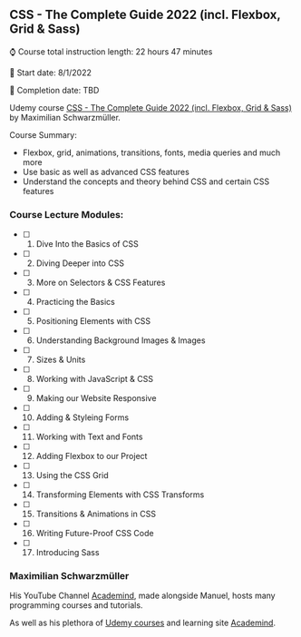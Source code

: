 ## CSS - The Complete Guide 2022 (incl. Flexbox, Grid & Sass)

:watch: Course total instruction length: 22 hours 47 minutes

:round_pushpin: Start date: 8/1/2022

:tada: Completion date: TBD

Udemy course [CSS - The Complete Guide 2022 (incl. Flexbox, Grid & Sass)](https://www.udemy.com/share/1013hy3@LBxTX4JYewCQC0gL08PVk3QWhQxFYUQOdma8EgKbsNsMokyZbjt87sSDXCY938SaSg==/) by Maximilian Schwarzmüller.

Course Summary:

- Flexbox, grid, animations, transitions, fonts, media queries and much more
- Use basic as well as advanced CSS features
- Understand the concepts and theory behind CSS and certain CSS features

### Course Lecture Modules:

- [ ] 1. Dive Into the Basics of CSS
- [ ] 2. Diving Deeper into CSS
- [ ] 3. More on Selectors & CSS Features
- [ ] 4. Practicing the Basics
- [ ] 5. Positioning Elements with CSS
- [ ] 6. Understanding Background Images & Images
- [ ] 7. Sizes & Units
- [ ] 8. Working with JavaScript & CSS 
- [ ] 9. Making our Website Responsive
- [ ] 10. Adding & Styleing Forms
- [ ] 11. Working with Text and Fonts
- [ ] 12. Adding Flexbox to our Project
- [ ] 13. Using the CSS Grid
- [ ] 14. Transforming Elements with CSS Transforms
- [ ] 15. Transitions & Animations in CSS
- [ ] 16. Writing Future-Proof CSS Code
- [ ] 17. Introducing Sass

### Maximilian Schwarzmüller

His YouTube Channel [Academind](https://www.youtube.com/c/academind), made alongside Manuel, hosts many programming courses and tutorials.

As well as his plethora of [Udemy courses](https://www.udemy.com/user/maximilian-schwarzmuller/) and learning site [Academind](https://academind.com/).
